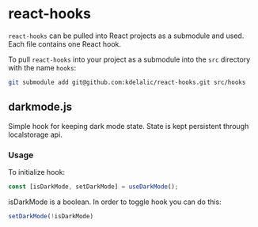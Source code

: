 # react-hooks

`react-hooks` can be pulled into React projects as a submodule and used. Each file contains one React hook.

To pull `react-hooks` into your project as a submodule into the `src` directory with the name `hooks`:

```bash
git submodule add git@github.com:kdelalic/react-hooks.git src/hooks
```

## darkmode.js

Simple hook for keeping dark mode state. State is kept persistent through localstorage api.

### Usage

To initialize hook:

```javascript
const [isDarkMode, setDarkMode] = useDarkMode();
```

isDarkMode is a boolean. In order to toggle hook you can do this:

```javascript
setDarkMode(!isDarkMode)
```
